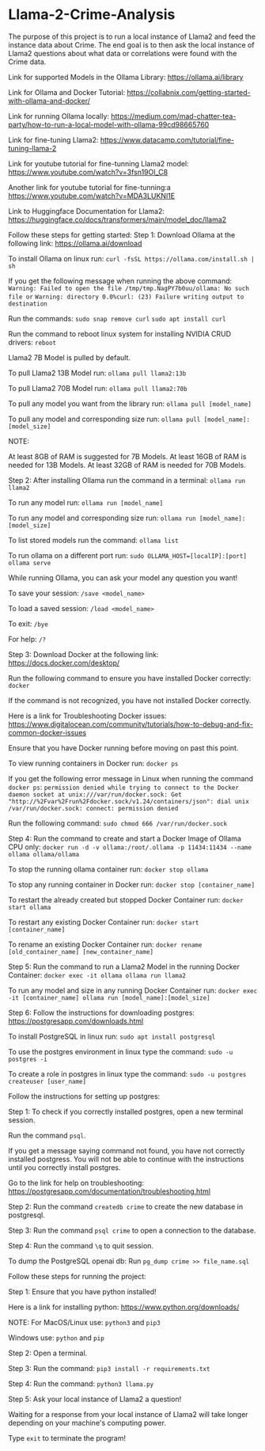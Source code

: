 # Llama-2-Crime-Analysis



The purpose of this project is to run a local instance of Llama2
and feed the instance data about Crime. The end goal is to then
ask the local instance of Llama2 questions about what data or
correlations were found with the Crime data.



Link for supported Models in the Ollama Library:
https://ollama.ai/library

Link for Ollama and Docker Tutorial:
https://collabnix.com/getting-started-with-ollama-and-docker/

Link for running Ollama locally:
https://medium.com/mad-chatter-tea-party/how-to-run-a-local-model-with-ollama-99cd98665760

Link for fine-tuning Llama2:
https://www.datacamp.com/tutorial/fine-tuning-llama-2

Link for youtube tutorial for fine-tunning Llama2 model:
https://www.youtube.com/watch?v=3fsn19OI_C8

Another link for youtube tutorial for fine-tunning:a
https://www.youtube.com/watch?v=MDA3LUKNl1E

Link to Huggingface Documentation for Llama2:
https://huggingface.co/docs/transformers/main/model_doc/llama2



Follow these steps for getting started:
Step 1:
Download Ollama at the following link:
https://ollama.ai/download

To install Ollama on linux run:
`curl -fsSL https://ollama.com/install.sh | sh`

If you get the following message when running the above command:
`Warning: Failed to open the file /tmp/tmp.NagPY7b0uu/ollama: No such file or`
`Warning: directory 0.0%curl: (23) Failure writing output to destination`

Run the commands:
`sudo snap remove curl`
`sudo apt install curl`

Run the command to reboot linux system for installing NVIDIA CRUD drivers:
`reboot`

Llama2 7B Model is pulled by default.

To pull Llama2 13B Model run:
`ollama pull llama2:13b`

To pull Llama2 70B Model run:
`ollama pull llama2:70b`

To pull any model you want from the library run:
`ollama pull [model_name]`

To pull any model and corresponding size run:
`ollama pull [model_name]:[model_size]`

NOTE:

At least 8GB of RAM is suggested for 7B Models.
At least 16GB of RAM is needed for 13B Models.
At least 32GB of RAM is needed for 70B Models.

Step 2:
After installing Ollama run the command in a terminal:
`ollama run llama2`

To run any model run:
`ollama run [model_name]`

To run any model and corresponding size run:
`ollama run [model_name]:[model_size]`

To list stored models run the command:
`ollama list`

To run ollama on a different port run:
`sudo OLLAMA_HOST=[localIP]:[port] ollama serve`

While running Ollama, you can ask your model any question you want!

To save your session:
`/save <model_name>`

To load a saved session:
`/load <model_name>`

To exit:
`/bye`

For help:
`/?`

Step 3:
Download Docker at the following link:
https://docs.docker.com/desktop/

Run the following command to ensure you have installed Docker correctly:
`docker`

If the command is not recognized, you have not installed Docker correctly.

Here is a link for Troubleshooting Docker issues:
https://www.digitalocean.com/community/tutorials/how-to-debug-and-fix-common-docker-issues

Ensure that you have Docker running before moving on past this point.

To view running containers in Docker run:
`docker ps`

If you get the following error message in Linux when running the command `docker ps`:
`permission denied while trying to connect to the Docker daemon socket at unix:///var/run/docker.sock: Get "http://%2Fvar%2Frun%2Fdocker.sock/v1.24/containers/json": dial unix /var/run/docker.sock: connect: permission denied`

Run the following command:
`sudo chmod 666 /var/run/docker.sock`

Step 4:
Run the command to create and start a Docker Image of Ollama CPU only:
`docker run -d -v ollama:/root/.ollama -p 11434:11434 --name ollama ollama/ollama`

To stop the running ollama container run:
`docker stop ollama`

To stop any running container in Docker run:
`docker stop [container_name]`

To restart the already created but stopped Docker Container run:
`docker start ollama`

To restart any existing Docker Container run:
`docker start [container_name]`

To rename an existing Docker Container run:
`docker rename [old_container_name] [new_container_name]`

Step 5:
Run the command to run a Llama2 Model in the running Docker Container:
`docker exec -it ollama ollama run llama2`

To run any model and size in any running Docker Container run:
`docker exec -it [container_name] ollama run [model_name]:[model_size]`

Step 6:
Follow the instructions for downloading postgres:
https://postgresapp.com/downloads.html

To install PostgreSQL in linux run:
`sudo apt install postgresql`

To use the postgres environment in linux type the command:
`sudo -u postgres -i`

To create a role in postgres in linux type the command:
`sudo -u postgres createuser [user_name]`

Follow the instructions for setting up postgres:

Step 1:
To check if you correctly installed postgres, open a new terminal session.

Run the command `psql`.

If you get a message saying command not found, you have not correctly
installed postgress. You will not be able to continue with the
instructions until you correctly install postgres.

Go to the link for help on troubleshooting:
https://postgresapp.com/documentation/troubleshooting.html

Step 2:
Run the command `createdb crime` to create the new database in postgresql.

Step 3:
Run the command `psql crime` to open a connection to the database.

Step 4:
Run the command `\q` to quit session.

To dump the PostgreSQL openai db:
Run `pg_dump crime >> file_name.sql`

Follow these steps for running the project:

Step 1:
Ensure that you have python installed!

Here is a link for installing python:
https://www.python.org/downloads/

NOTE:
For MacOS/Linux use:
`python3` and `pip3`

Windows use:
`python` and `pip`

Step 2:
Open a terminal.

Step 3:
Run the command:
`pip3 install -r requirements.txt`

Step 4:
Run the command:
`python3 llama.py`

Step 5:
Ask your local instance of Llama2 a question!

Waiting for a response from your local instance of Llama2 will take
longer depending on your machine's computing power.

Type `exit` to terminate the program!